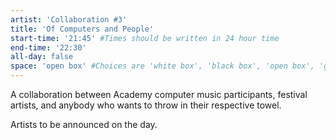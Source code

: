 ```yaml
---
artist: 'Collaboration #3'
title: 'Of Computers and People'
start-time: '21:45' #Times should be written in 24 hour time
end-time: '22:30'
all-day: false
space: 'open box' #Choices are 'white box', 'black box', 'open box', 'grounds'
---
```

<!-- Description -->
A collaboration between Academy computer music participants, festival artists, and anybody who wants to throw in their respective towel.
<!-- Bio -->
Artists to be announced on the day.
